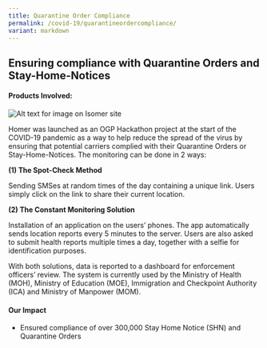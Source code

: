 ```yaml
---
title: Quarantine Order Compliance
permalink: /covid-19/quarantineordercompliance/
variant: markdown
---
```

## Ensuring compliance with Quarantine Orders and Stay-Home-Notices


#### Products Involved:

![Alt text for image on Isomer site](/images/logos-quarantine.png)

Homer was launched as an OGP Hackathon project at the start of the COVID-19 pandemic as a way to help reduce the spread of the virus by ensuring that potential carriers complied with their Quarantine Orders or Stay-Home-Notices. The monitoring can be done in 2 ways: 

**(1) The Spot-Check Method**

Sending SMSes at random times of the day containing a unique link. Users simply click on the link to share their current location.

**(2) The Constant Monitoring Solution**

Installation of an application on the users’ phones. The app automatically sends location reports every 5 minutes to the server. Users are also asked to submit health reports multiple times a day, together with a selfie for identification purposes.

With both solutions, data is reported to a dashboard for enforcement officers’ review. The system is currently used by the Ministry of Health (MOH), Ministry of Education (MOE), Immigration and Checkpoint Authority (ICA) and Ministry of Manpower (MOM).


#### Our Impact
* Ensured compliance of over 300,000 Stay Home Notice (SHN) and Quarantine Orders
